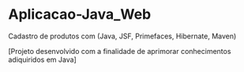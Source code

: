# Aplicacao-Java_Web
Cadastro de produtos com (Java, JSF, Primefaces, Hibernate, Maven)

[Projeto desenvolvido com a finalidade de aprimorar conhecimentos adiquiridos em Java]
